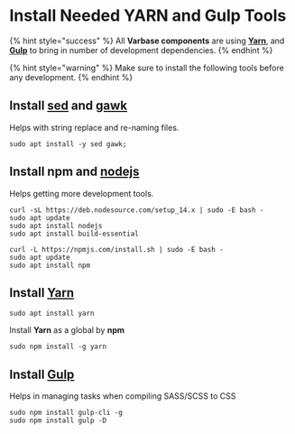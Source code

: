 # Install Needed YARN and Gulp Tools

{% hint style="success" %}
All **Varbase components** are using [**Yarn**](https://yarnpkg.com/), and [**Gulp**](https://gulpjs.com/) to bring in number of development dependencies.
{% endhint %}

{% hint style="warning" %}
Make sure to install the following tools before any development.
{% endhint %}

## **Install** [**sed**](https://www.gnu.org/software/sed/manual/sed.html) **and** [**gawk**](https://www.gnu.org/software/gawk/manual/gawk.html)

Helps with string replace and re-naming files.

```text
sudo apt install -y sed gawk;
```

## **Install npm** and [**nodejs**](https://nodejs.org/en/)

Helps getting more development tools.

```text
curl -sL https://deb.nodesource.com/setup_14.x | sudo -E bash -
sudo apt update
sudo apt install nodejs
sudo apt install build-essential

curl -L https://npmjs.com/install.sh | sudo -E bash -
sudo apt update
sudo apt install npm
```

## Install [Yarn](https://yarnpkg.com/getting-started)

```text
sudo apt install yarn
```

Install **Yarn** as a global by **npm**

```text
sudo npm install -g yarn
```

## **Install** [**Gulp**](https://gulpjs.com/)

Helps in managing tasks when compiling SASS/SCSS to CSS

```text
sudo npm install gulp-cli -g
sudo npm install gulp -D
```

